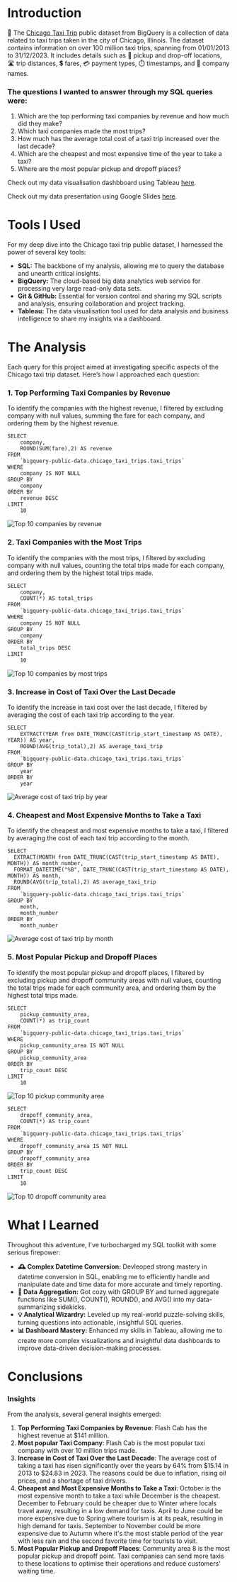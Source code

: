 # Introduction

🚕 The [Chicago Taxi Trip](https://console.cloud.google.com/bigquery?p=bigquery-public-data&d=chicago_taxi_trips&page=dataset) public dataset from BigQuery is a collection of data related to taxi trips taken in the city of Chicago, Illinois. The dataset contains information on over 100 million taxi trips, spanning from 01/01/2013 to 31/12/2023. It includes details such as 📍 pickup and drop-off locations, 🛣️ trip distances, 💲 fares, 💳 payment types, ⏱️ timestamps, and 🏢 company names.

### The questions I wanted to answer through my SQL queries were:

1. Which are the top performing taxi companies by revenue and how much did they make?
2. Which taxi companies made the most trips?
3. How much has the average total cost of a taxi trip increased over the last decade?
4. Which are the cheapest and most expensive time of the year to take a taxi?
5. Where are the most popular pickup and dropoff places?

Check out my data visualisation dashbboard using Tableau [here](https://public.tableau.com/app/profile/jarednjk/viz/ChicagoTaxiTripsDataVisualisationA4portrait/Dashboard2).

Check out my data presentation using Google Slides [here](https://docs.google.com/presentation/d/e/2PACX-1vQmT1Kpi6viLmYYBEDmf6NdQR7DEeEmAysLSxI8vhVAHG0SkBNb4551DcDjodegUYNQanNzVAYRliTx/pub?start=false&loop=false&delayms=3000).

# Tools I Used

For my deep dive into the Chicago taxi trip public dataset, I harnessed the power of several key tools:

- **SQL:** The backbone of my analysis, allowing me to query the database and unearth critical insights.
- **BigQuery:** The cloud-based big data analytics web service for processing very large read-only data sets.
- **Git & GitHub:** Essential for version control and sharing my SQL scripts and analysis, ensuring collaboration and project tracking.
- **Tableau:** The data visualisation tool used for data analysis and business intelligence to share my insights via a dashboard.

# The Analysis

Each query for this project aimed at investigating specific aspects of the Chicago taxi trip dataset. Here’s how I approached each question:

### 1. Top Performing Taxi Companies by Revenue

To identify the companies with the highest revenue, I filtered by excluding company with null values, summing the fare for each company, and ordering them by the highest revenue.

```
SELECT
    company,
    ROUND(SUM(fare),2) AS revenue
FROM
    `bigquery-public-data.chicago_taxi_trips.taxi_trips`
WHERE
    company IS NOT NULL
GROUP BY
    company
ORDER BY
    revenue DESC
LIMIT
    10
```

![Top 10 companies by revenue](https://github.com/jarednjk/sql-chicago-taxi-trip/blob/main/results/top_10_companies_by_revenue.png)

### 2. Taxi Companies with the Most Trips

To identify the companies with the most trips, I filtered by excluding company with null values, counting the total trips made for each company, and ordering them by the highest total trips made.

```
SELECT
    company,
    COUNT(*) AS total_trips
FROM
    `bigquery-public-data.chicago_taxi_trips.taxi_trips`
WHERE
    company IS NOT NULL
GROUP BY
    company
ORDER BY
    total_trips DESC
LIMIT
    10
```

![Top 10 companies by most trips](https://github.com/jarednjk/sql-chicago-taxi-trip/blob/main/results/top_10_companies_most_trips.png)

### 3. Increase in Cost of Taxi Over the Last Decade

To identify the increase in taxi cost over the last decade, I filtered by averaging the cost of each taxi trip according to the year.

```
SELECT
    EXTRACT(YEAR from DATE_TRUNC(CAST(trip_start_timestamp AS DATE), YEAR)) AS year,
    ROUND(AVG(trip_total),2) AS average_taxi_trip
FROM
    `bigquery-public-data.chicago_taxi_trips.taxi_trips`
GROUP BY
    year
ORDER BY
    year
```

![Average cost of taxi trip by year](https://github.com/jarednjk/sql-chicago-taxi-trip/blob/main/results/avg_cost_taxi_trip_by_year.png)

### 4. Cheapest and Most Expensive Months to Take a Taxi

To identify the cheapest and most expensive months to take a taxi, I filtered by averaging the cost of each taxi trip according to the month.


```
SELECT
  EXTRACT(MONTH from DATE_TRUNC(CAST(trip_start_timestamp AS DATE), MONTH)) AS month_number,
  FORMAT_DATETIME("%B", DATE_TRUNC(CAST(trip_start_timestamp AS DATE), MONTH)) AS month,
  ROUND(AVG(trip_total),2) AS average_taxi_trip
FROM
    `bigquery-public-data.chicago_taxi_trips.taxi_trips`
GROUP BY
    month,
    month_number
ORDER BY
    month_number
```

![Average cost of taxi trip by month](https://github.com/jarednjk/sql-chicago-taxi-trip/blob/main/results/avg_cost_taxi_trip_by_month.png)

### 5. Most Popular Pickup and Dropoff Places

To identify the most popular pickup and dropoff places, I filtered by excluding pickup and dropoff community areas with null values, counting the total trips made for each community area, and ordering them by the highest total trips made.

```
SELECT
    pickup_community_area,
    COUNT(*) as trip_count
FROM
    `bigquery-public-data.chicago_taxi_trips.taxi_trips`
WHERE
    pickup_community_area IS NOT NULL
GROUP BY
    pickup_community_area
ORDER BY
    trip_count DESC
LIMIT
    10
```

![Top 10 pickup community area](https://github.com/jarednjk/sql-chicago-taxi-trip/blob/main/results/top_10_pickup_locations.png)

```
SELECT
    dropoff_community_area,
    COUNT(*) AS trip_count
FROM
    `bigquery-public-data.chicago_taxi_trips.taxi_trips`
WHERE
    dropoff_community_area IS NOT NULL
GROUP BY
    dropoff_community_area
ORDER BY
    trip_count DESC
LIMIT
    10
```

![Top 10 dropoff community area](https://github.com/jarednjk/sql-chicago-taxi-trip/blob/main/results/top_10_dropoff_locations.png)

# What I Learned

Throughout this adventure, I've turbocharged my SQL toolkit with some serious firepower:

- **🕰️ Complex Datetime Conversion:** Devleoped strong mastery in datetime conversion in SQL, enabling me to efficiently handle and manipulate date and time data for more accurate and timely reporting.
- **🔢 Data Aggregation:** Got cozy with GROUP BY and turned aggregate functions like SUM(), COUNT(), ROUND(), and AVG() into my data-summarizing sidekicks.
- **💡 Analytical Wizardry:** Leveled up my real-world puzzle-solving skills, turning questions into actionable, insightful SQL queries.
- **📊 Dashboard Mastery:** Enhanced my skills in Tableau, allowing me to create more complex visualizations and insightful data dashboards to improve data-driven decision-making processes.

# Conclusions

### Insights

From the analysis, several general insights emerged:

1. **Top Performing Taxi Companies by Revenue**: Flash Cab has the highest revenue at $141 million.
2. **Most popular Taxi Company**: Flash Cab is the most popular taxi company with over 10 million trips made.
3. **Increase in Cost of Taxi Over the Last Decade**: The average cost of taking a taxi has risen significantly over the years by 64% from $15.14 in 2013 to $24.83 in 2023. The reasons could be due to inflation, rising oil prices, and a shortage of taxi drivers.
4. **Cheapest and Most Expensive Months to Take a Taxi**: October is the most expensive month to take a taxi while December is the cheapest. December to February could be cheaper due to Winter where locals travel away, resulting in a low demand for taxis. April to June could be more expensive due to Spring where tourism is at its peak, resulting in high demand for taxis. September to November could be more expensive due to Autumn where it's the most stable period of the year with less rain and the second favorite time for tourists to visit.
5. **Most Popular Pickup and Dropoff Places**: Community area 8 is the most popular pickup and dropoff point. Taxi companies can send more taxis to these locations to optimise their operations and reduce customers’ waiting time.